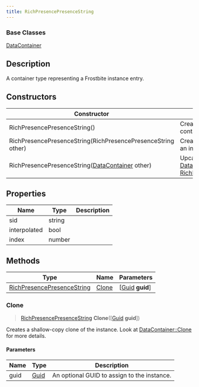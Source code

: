 ```yaml
---
title: RichPresencePresenceString
---
```

### Base Classes

[DataContainer](/vext/ref/shared/class/datacontainer)

## Description

A container type representing a Frostbite instance entry.

## Constructors

| Constructor                                                                           | Description                                                                                                                                 |
| ------------------------------------------------------------------------------------- | ------------------------------------------------------------------------------------------------------------------------------------------- |
| RichPresencePresenceString()                                                          | Create a new instance of this container type.                                                                                               |
| RichPresencePresenceString(RichPresencePresenceString other)                          | Create a reference copy of an instance of the same type.                                                                                    |
| RichPresencePresenceString([DataContainer](/vext/ref/shared/class/datacontainer) other) | Upcast an instance of type [DataContainer](/vext/ref/shared/class/datacontainer) to [RichPresencePresenceString](/vext/ref/fb/richpresencepresencestring/). |

## Properties

| Name         | Type   | Description |
| ------------ | ------ | ----------- |
| sid          | string |             |
| interpolated | bool   |             |
| index        | number |             |

## Methods

| Type                                                     | Name            | Parameters                                     |
| -------------------------------------------------------- | --------------- | ---------------------------------------------- |
| [RichPresencePresenceString](/vext/ref/fb/richpresencepresencestring/) | [Clone](#clone) | \[[Guid](/vext/ref/shared/class/guid) **guid**\] |

### Clone

> [RichPresencePresenceString](/vext/ref/fb/richpresencepresencestring/) **Clone**(\[[Guid](/vext/ref/shared/class/guid) **guid**\])

Creates a shallow-copy clone of the instance. Look at [DataContainer::Clone](/vext/ref/shared/class/datacontainer#clone) for more details.

#### Parameters

| Name | Type         | Description                                 |
| ---- | ------------ | ------------------------------------------- |
| guid | [Guid](/vext/ref/shared/class/guid/) | An optional GUID to assign to the instance. |
